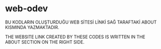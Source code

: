 # web-odev


BU KODLARIN OLUŞTURDUĞU WEB SİTESİ LİNKİ SAĞ TARAFTAKİ ABOUT KISMINDA YAZMAKTADIR.

THE WEBSITE LINK CREATED BY THESE CODES IS WRITTEN IN THE ABOUT SECTION ON THE RIGHT SIDE.
